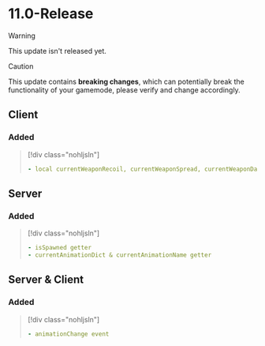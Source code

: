 # 11.0-Release

> [!WARNING]
> This update isn't released yet.

> [!CAUTION]
> This update contains **breaking changes**, which can potentially break the functionality of your gamemode, please verify and change accordingly.

## Client

### Added

> [!div class="nohljsln"]
> ```yaml
> - local currentWeaponRecoil, currentWeaponSpread, currentWeaponDamage, currentWeaponRange getter
> ```

<!-- ### Fixed

> [!div class="nohljsln"]
> ```yaml

> ``` -->

## Server

### Added

> [!div class="nohljsln"]
> ```yaml
> - isSpawned getter
> - currentAnimationDict & currentAnimationName getter
> ```

<!-- ### Fixed

> [!div class="nohljsln"]
> ```yaml
> - blip rotation setter
> ``` -->

## Server & Client

### Added

> [!div class="nohljsln"]
> ```yaml
> - animationChange event
> ```